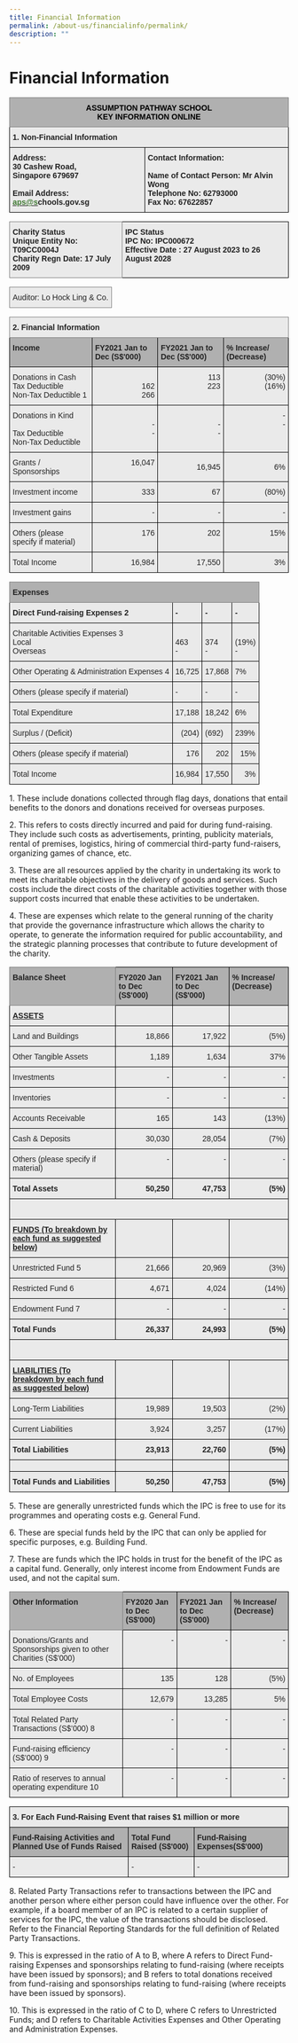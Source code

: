 ```yaml
---
title: Financial Information
permalink: /about-us/financialinfo/permalink/
description: ""
---
```

Financial Information
=====================

<style type="text/css">
.tg  {border-collapse:collapse;border-spacing:0;}
.tg td{border-color:black;border-style:solid;border-width:1px;font-family:Arial, sans-serif;font-size:14px;
  overflow:hidden;padding:10px 5px;word-break:normal;}
.tg th{border-color:black;border-style:solid;border-width:1px;font-family:Arial, sans-serif;font-size:14px;
  font-weight:normal;overflow:hidden;padding:10px 5px;word-break:normal;}
.tg .tg-3p0s{background-color:#B0B0B0;border-color:inherit;color:#DD6E94;font-weight:bold;text-align:center;vertical-align:top}
.tg .tg-rj1p{background-color:#EAEAEA;color:#222;font-weight:bold;text-align:left;vertical-align:top}
</style>
<table class="tg">
<thead>
  <tr>
    <th class="tg-3p0s" colspan="2"><span style="color:#000">ASSUMPTION PATHWAY SCHOOL</span><br><span style="color:#000"> KEY INFORMATION ONLINE</span></th>
  </tr>
</thead>
<tbody>
  <tr>
    <td class="tg-rj1p" colspan="2">1. Non-Financial Information</td>
  </tr>
  <tr>
    <td class="tg-rj1p">Address:<br>30 Cashew Road,<br>Singapore 679697<br><br>Email Address: <a href="mailto:aps@ite.edu.sg"><span style="text-decoration:none;color:#427B36">aps@s</span></a>chools.gov.sg</td>
    <td class="tg-rj1p">Contact Information:<br><br>Name of Contact Person: Mr Alvin Wong<br>Telephone No: 62793000<br>Fax No: 67622857</td>
  </tr>
</tbody>
</table>

<style type="text/css">
.tg  {border-collapse:collapse;border-spacing:0;}
.tg td{border-color:black;border-style:solid;border-width:1px;font-family:Arial, sans-serif;font-size:14px;
  overflow:hidden;padding:10px 5px;word-break:normal;}
.tg th{border-color:black;border-style:solid;border-width:1px;font-family:Arial, sans-serif;font-size:14px;
  font-weight:normal;overflow:hidden;padding:10px 5px;word-break:normal;}
.tg .tg-z5wu{background-color:#EAEAEA;border-color:inherit;color:#222;font-weight:bold;text-align:left;vertical-align:top}
.tg .tg-rj1p{background-color:#EAEAEA;color:#222;font-weight:bold;text-align:left;vertical-align:top}
</style>
<table class="tg">
<thead>
  <tr>
    <td class="tg-z5wu">Charity Status<br><span style="color:#222;background-color:#EAEAEA">Unique Entity No: T09CC0004J</span><br><span style="color:#222;background-color:#EAEAEA">Charity Regn Date: 17 July 2009</span></td>
    <td class="tg-rj1p">IPC Status<br><span style="color:#222;background-color:#EAEAEA">IPC No: IPC000672</span><br><span style="color:#222;background-color:#EAEAEA">Effective Date : 27 August 2023 to 26 August 2028</span></td>
  </tr>
</thead>
</table>

<style type="text/css">
.tg  {border-collapse:collapse;border-spacing:0;}
.tg td{border-color:black;border-style:solid;border-width:1px;font-family:Arial, sans-serif;font-size:14px;
  overflow:hidden;padding:10px 5px;word-break:normal;}
.tg th{border-color:black;border-style:solid;border-width:1px;font-family:Arial, sans-serif;font-size:14px;
  font-weight:normal;overflow:hidden;padding:10px 5px;word-break:normal;}
.tg .tg-cjod{background-color:#EAEAEA;border-color:inherit;color:#222;text-align:left;vertical-align:top}
</style>
<table class="tg">
<thead>
  <tr>
    <td class="tg-cjod">Auditor: Lo Hock Ling &amp; Co.</td>
  </tr>
</thead>
</table>

<style type="text/css">
.tg  {border-collapse:collapse;border-spacing:0;}
.tg td{border-color:black;border-style:solid;border-width:1px;font-family:Arial, sans-serif;font-size:14px;
  overflow:hidden;padding:10px 5px;word-break:normal;}
.tg th{border-color:black;border-style:solid;border-width:1px;font-family:Arial, sans-serif;font-size:14px;
  font-weight:normal;overflow:hidden;padding:10px 5px;word-break:normal;}
.tg .tg-1xc9{background-color:#B0B0B0;color:#222;font-weight:bold;text-align:left;vertical-align:top}
.tg .tg-z5wu{background-color:#EAEAEA;border-color:inherit;color:#222;font-weight:bold;text-align:left;vertical-align:top}
.tg .tg-bvia{background-color:#EAEAEA;color:#222;text-align:left;vertical-align:middle}
.tg .tg-vgx9{background-color:#EAEAEA;color:#222;text-align:right;vertical-align:top}
.tg .tg-g443{background-color:#EAEAEA;color:#222;text-align:right;vertical-align:middle}
</style>
<table class="tg">
<thead>
  <tr>
    <th class="tg-z5wu" colspan="4">2. Financial Information</th>
  </tr>
</thead>
<tbody>
  <tr>
    <td class="tg-1xc9">Income</td>
    <td class="tg-1xc9">FY2021 Jan to Dec (S$'000)</td>
    <td class="tg-1xc9">FY2021 Jan to Dec (S$'000)</td>
    <td class="tg-1xc9">% Increase/ (Decrease)</td>
  </tr>
  <tr>
    <td class="tg-bvia"><span style="color:#222;background-color:#EAEAEA">Donations in Cash</span><br>Tax Deductible<br>Non-Tax Deductible 1</td>
    <td class="tg-vgx9"> <br>162<br>266</td>
    <td class="tg-vgx9">113<br>223<br></td>
    <td class="tg-vgx9">(30%)<br>(16%)</td>
  </tr>
  <tr>
    <td class="tg-bvia"><span style="color:#222;background-color:#EAEAEA">Donations in Kind</span><br><br>Tax Deductible<br>Non-Tax Deductible</td>
    <td class="tg-vgx9"> <br>-<br>-</td>
    <td class="tg-vgx9"> <br>-<br>-</td>
    <td class="tg-vgx9">-<br>-</td>
  </tr>
  <tr>
    <td class="tg-bvia"><span style="color:#222;background-color:#EAEAEA">Grants / Sponsorships</span></td>
    <td class="tg-vgx9">16,047<br></td>
    <td class="tg-g443"><span style="color:#222;background-color:#EAEAEA">16,945</span></td>
    <td class="tg-g443"><span style="color:#222;background-color:#EAEAEA">6%</span></td>
  </tr>
  <tr>
    <td class="tg-bvia"><span style="color:#222;background-color:#EAEAEA">Investment income</span></td>
    <td class="tg-g443"><span style="color:#222;background-color:#EAEAEA">333</span></td>
    <td class="tg-g443"><span style="color:#222;background-color:#EAEAEA">67</span><br></td>
    <td class="tg-g443"><span style="color:#222;background-color:#EAEAEA">(80%)</span></td>
  </tr>
  <tr>
    <td class="tg-bvia"><span style="color:#222;background-color:#EAEAEA">Investment gains</span></td>
    <td class="tg-vgx9">-</td>
    <td class="tg-vgx9">-</td>
    <td class="tg-vgx9">-</td>
  </tr>
  <tr>
    <td class="tg-bvia"><span style="color:#222;background-color:#EAEAEA">Others (please specify if material)</span></td>
    <td class="tg-vgx9">176<br></td>
    <td class="tg-vgx9">202<br></td>
    <td class="tg-vgx9">15%</td>
  </tr>
  <tr>
    <td class="tg-bvia"><span style="color:#222;background-color:#EAEAEA">Total Income</span></td>
    <td class="tg-vgx9">16,984</td>
    <td class="tg-vgx9">17,550</td>
    <td class="tg-vgx9">3%</td>
  </tr>
</tbody>
</table>

<style type="text/css">
.tg  {border-collapse:collapse;border-spacing:0;}
.tg td{border-color:black;border-style:solid;border-width:1px;font-family:Arial, sans-serif;font-size:14px;
  overflow:hidden;padding:10px 5px;word-break:normal;}
.tg th{border-color:black;border-style:solid;border-width:1px;font-family:Arial, sans-serif;font-size:14px;
  font-weight:normal;overflow:hidden;padding:10px 5px;word-break:normal;}
.tg .tg-y7qa{background-color:#EAEAEA;color:#222;text-align:left;vertical-align:top}
.tg .tg-iva4{background-color:#B0B0B0;border-color:inherit;color:#222;font-weight:bold;text-align:left;vertical-align:top}
.tg .tg-w9w3{background-color:#EAEAEA;color:#222;font-weight:bold;text-align:left;vertical-align:middle}
.tg .tg-rj1p{background-color:#EAEAEA;color:#222;font-weight:bold;text-align:left;vertical-align:top}
.tg .tg-bvia{background-color:#EAEAEA;color:#222;text-align:left;vertical-align:middle}
.tg .tg-g443{background-color:#EAEAEA;color:#222;text-align:right;vertical-align:middle}
.tg .tg-vgx9{background-color:#EAEAEA;color:#222;text-align:right;vertical-align:top}
</style>
<table class="tg">
<thead>
  <tr>
    <th class="tg-iva4" colspan="4">Expenses</th>
  </tr>
</thead>
<tbody>
  <tr>
    <td class="tg-w9w3"><span style="color:#222;background-color:#EAEAEA">Direct Fund-raising Expenses 2</span></td>
    <td class="tg-rj1p">-<br></td>
    <td class="tg-rj1p">-<br></td>
    <td class="tg-rj1p">-</td>
  </tr>
  <tr>
    <td class="tg-bvia"><span style="color:#222;background-color:#EAEAEA">Charitable Activities Expenses</span> 3<br>Local<br>Overseas</td>
    <td class="tg-y7qa"> <br>463<br>-<br></td>
    <td class="tg-y7qa"> <br>374<br>-<br></td>
    <td class="tg-y7qa"> <br>(19%)<br>-</td>
  </tr>
  <tr>
    <td class="tg-bvia"><span style="color:#222;background-color:#EAEAEA">Other Operating &amp; Administration Expenses</span> 4</td>
    <td class="tg-y7qa">16,725</td>
    <td class="tg-y7qa">17,868</td>
    <td class="tg-y7qa">7%</td>
  </tr>
  <tr>
    <td class="tg-bvia"><span style="color:#222;background-color:#EAEAEA">Others (please specify if material)</span></td>
    <td class="tg-y7qa">-</td>
    <td class="tg-y7qa">-</td>
    <td class="tg-y7qa">-</td>
  </tr>
  <tr>
    <td class="tg-bvia"><span style="color:#222;background-color:#EAEAEA">Total Expenditure</span></td>
    <td class="tg-y7qa">17,188</td>
    <td class="tg-y7qa">18,242</td>
    <td class="tg-y7qa">6%</td>
  </tr>
  <tr>
    <td class="tg-bvia"><span style="color:#222;background-color:#EAEAEA">Surplus / (Deficit)</span>                                                    </td>
    <td class="tg-g443"><span style="color:#222;background-color:#EAEAEA">(204)</span><br></td>
    <td class="tg-y7qa">(692)<br></td>
    <td class="tg-y7qa">239%</td>
  </tr>
  <tr>
    <td class="tg-bvia"><span style="color:#222;background-color:#EAEAEA">Others (please specify if material)</span></td>
    <td class="tg-vgx9">176<br></td>
    <td class="tg-vgx9">202<br></td>
    <td class="tg-vgx9">15%</td>
  </tr>
  <tr>
    <td class="tg-bvia"><span style="color:#222;background-color:#EAEAEA">Total Income</span></td>
    <td class="tg-vgx9">16,984</td>
    <td class="tg-vgx9">17,550</td>
    <td class="tg-vgx9">3%</td>
  </tr>
</tbody>
</table>

1\. These include donations collected through flag days, donations that entail benefits to the donors and donations received for overseas purposes.  
  
2\. This refers to costs directly incurred and paid for during fund-raising. They include such costs as advertisements, printing, publicity materials, rental of premises, logistics, hiring of commercial third-party fund-raisers, organizing games of chance, etc.  
  
3\. These are all resources applied by the charity in undertaking its work to meet its charitable objectives in the delivery of goods and services. Such costs include the direct costs of the charitable activities together with those support costs incurred that enable these activities to be undertaken.  
  
4\. These are expenses which relate to the general running of the charity that provide the governance infrastructure which allows the charity to operate, to generate the information required for public accountability, and the strategic planning processes that contribute to future development of the charity.

<style type="text/css">
.tg  {border-collapse:collapse;border-spacing:0;}
.tg td{border-color:black;border-style:solid;border-width:1px;font-family:Arial, sans-serif;font-size:14px;
  overflow:hidden;padding:10px 5px;word-break:normal;}
.tg th{border-color:black;border-style:solid;border-width:1px;font-family:Arial, sans-serif;font-size:14px;
  font-weight:normal;overflow:hidden;padding:10px 5px;word-break:normal;}
.tg .tg-nr7g{background-color:#EAEAEA;color:#222;font-weight:bold;text-align:right;text-decoration:underline;vertical-align:top}
.tg .tg-veki{background-color:#EAEAEA;color:#222;font-weight:bold;text-align:right;vertical-align:top}
.tg .tg-iva4{background-color:#B0B0B0;border-color:inherit;color:#222;font-weight:bold;text-align:left;vertical-align:top}
.tg .tg-1xc9{background-color:#B0B0B0;color:#222;font-weight:bold;text-align:left;vertical-align:top}
.tg .tg-rmnb{background-color:#EAEAEA;color:#222;font-weight:bold;text-align:left;text-decoration:underline;vertical-align:top}
.tg .tg-bvia{background-color:#EAEAEA;color:#222;text-align:left;vertical-align:middle}
.tg .tg-vgx9{background-color:#EAEAEA;color:#222;text-align:right;vertical-align:top}
.tg .tg-rj1p{background-color:#EAEAEA;color:#222;font-weight:bold;text-align:left;vertical-align:top}
.tg .tg-ku5w{background-color:#EAEAEA;color:#222;text-align:center;vertical-align:middle}
.tg .tg-g443{background-color:#EAEAEA;color:#222;text-align:right;vertical-align:middle}
</style>
<table class="tg">
<thead>
  <tr>
    <th class="tg-iva4">Balance Sheet</th>
    <th class="tg-1xc9">FY2020 Jan to Dec (S$'000)</th>
    <th class="tg-1xc9">FY2021 Jan to Dec (S$'000)</th>
    <th class="tg-1xc9">% Increase/ (Decrease)</th>
  </tr>
</thead>
<tbody>
  <tr>
    <td class="tg-rmnb">ASSETS</td>
    <td class="tg-nr7g"></td>
    <td class="tg-nr7g"></td>
    <td class="tg-nr7g"></td>
  </tr>
  <tr>
    <td class="tg-bvia"><span style="color:#222;background-color:#EAEAEA">Land and Buildings</span></td>
    <td class="tg-vgx9">18,866</td>
    <td class="tg-vgx9">17,922</td>
    <td class="tg-vgx9">(5%)</td>
  </tr>
  <tr>
    <td class="tg-bvia"><span style="color:#222;background-color:#EAEAEA">Other Tangible Assets</span></td>
    <td class="tg-vgx9">1,189<br></td>
    <td class="tg-vgx9">1,634</td>
    <td class="tg-vgx9">37%</td>
  </tr>
  <tr>
    <td class="tg-bvia"><span style="color:#222;background-color:#EAEAEA">Investments</span></td>
    <td class="tg-vgx9">-</td>
    <td class="tg-vgx9">-</td>
    <td class="tg-vgx9">-</td>
  </tr>
  <tr>
    <td class="tg-bvia"><span style="color:#222;background-color:#EAEAEA">Inventories</span></td>
    <td class="tg-vgx9">-</td>
    <td class="tg-vgx9">-</td>
    <td class="tg-vgx9">-</td>
  </tr>
  <tr>
    <td class="tg-bvia"><span style="color:#222;background-color:#EAEAEA">Accounts Receivable</span></td>
    <td class="tg-vgx9">165<br></td>
    <td class="tg-vgx9">143</td>
    <td class="tg-vgx9">(13%)</td>
  </tr>
  <tr>
    <td class="tg-bvia"><span style="color:#222;background-color:#EAEAEA">Cash &amp; Deposits</span></td>
    <td class="tg-vgx9">30,030</td>
    <td class="tg-vgx9">28,054</td>
    <td class="tg-vgx9">(7%)</td>
  </tr>
  <tr>
    <td class="tg-bvia"><span style="color:#222;background-color:#EAEAEA">Others (please specify if material)</span></td>
    <td class="tg-vgx9">-</td>
    <td class="tg-vgx9">-</td>
    <td class="tg-vgx9">-</td>
  </tr>
  <tr>
    <td class="tg-rj1p">Total Assets</td>
    <td class="tg-veki">50,250<br></td>
    <td class="tg-veki">47,753<br></td>
    <td class="tg-veki">(5%)</td>
  </tr>
  <tr>
    <td class="tg-ku5w" colspan="4"><span style="color:#222;background-color:#EAEAEA"> &nbsp;&nbsp;&nbsp;</span></td>
  </tr>
  <tr>
    <td class="tg-rmnb">FUNDS <span style="color:#222;background-color:#EAEAEA">(To breakdown by each fund as suggested below)</span></td>
    <td class="tg-g443"><span style="color:#222;background-color:#EAEAEA"> </span></td>
    <td class="tg-g443"><span style="color:#222;background-color:#EAEAEA"> </span></td>
    <td class="tg-g443"><span style="color:#222;background-color:#EAEAEA"> </span></td>
  </tr>
  <tr>
    <td class="tg-bvia"><span style="color:#222;background-color:#EAEAEA">Unrestricted Fund</span> 5</td>
    <td class="tg-vgx9">21,666</td>
    <td class="tg-vgx9">20,969</td>
    <td class="tg-vgx9">(3%)</td>
  </tr>
  <tr>
    <td class="tg-bvia"><span style="color:#222;background-color:#EAEAEA">Restricted Fund</span> 6</td>
    <td class="tg-g443"><span style="color:#222;background-color:#EAEAEA">               4,671</span></td>
    <td class="tg-g443"><span style="color:#222;background-color:#EAEAEA">4,024</span><br></td>
    <td class="tg-vgx9">(14%)</td>
  </tr>
  <tr>
    <td class="tg-bvia"><span style="color:#222;background-color:#EAEAEA">Endowment Fund</span> 7</td>
    <td class="tg-vgx9">-</td>
    <td class="tg-vgx9">-</td>
    <td class="tg-vgx9">-</td>
  </tr>
  <tr>
    <td class="tg-rj1p">Total Funds</td>
    <td class="tg-veki">26,337</td>
    <td class="tg-veki">24,993</td>
    <td class="tg-veki">(5%)</td>
  </tr>
  <tr>
    <td class="tg-ku5w" colspan="4"><span style="color:#222;background-color:#EAEAEA"> &nbsp;&nbsp;&nbsp;</span></td>
  </tr>
  <tr>
    <td class="tg-rmnb">LIABILITIES <span style="color:#222;background-color:#EAEAEA">(To breakdown by each fund as suggested below)</span></td>
    <td class="tg-g443"><span style="color:#222;background-color:#EAEAEA"> </span></td>
    <td class="tg-g443"><span style="color:#222;background-color:#EAEAEA"> </span></td>
    <td class="tg-g443"><span style="color:#222;background-color:#EAEAEA"> </span></td>
  </tr>
  <tr>
    <td class="tg-bvia"><span style="color:#222;background-color:#EAEAEA">Long-Term Liabilities</span></td>
    <td class="tg-vgx9">19,989</td>
    <td class="tg-vgx9">19,503</td>
    <td class="tg-vgx9">(2%)</td>
  </tr>
  <tr>
    <td class="tg-bvia"><span style="color:#222;background-color:#EAEAEA">Current Liabilities</span></td>
    <td class="tg-vgx9">3,924</td>
    <td class="tg-vgx9">3,257</td>
    <td class="tg-vgx9">(17%)</td>
  </tr>
  <tr>
    <td class="tg-rj1p">Total Liabilities</td>
    <td class="tg-veki">23,913</td>
    <td class="tg-veki">22,760</td>
    <td class="tg-veki">(5%)</td>
  </tr>
  <tr>
    <td class="tg-bvia"><span style="color:#222;background-color:#EAEAEA"> </span></td>
    <td class="tg-vgx9"> </td>
    <td class="tg-vgx9"> </td>
    <td class="tg-vgx9"> </td>
  </tr>
  <tr>
    <td class="tg-rj1p">Total Funds and Liabilities</td>
    <td class="tg-veki">50,250</td>
    <td class="tg-veki">47,753</td>
    <td class="tg-veki">(5%)</td>
  </tr>
</tbody>
</table>


5\. These are generally unrestricted funds which the IPC is free to use for its programmes and operating costs e.g. General Fund.  
  
6\. These are special funds held by the IPC that can only be applied for specific purposes, e.g. Building Fund.  
  
7\. These are funds which the IPC holds in trust for the benefit of the IPC as a capital fund. Generally, only interest income from Endowment Funds are used, and not the capital sum.

<style type="text/css">
.tg  {border-collapse:collapse;border-spacing:0;}
.tg td{border-color:black;border-style:solid;border-width:1px;font-family:Arial, sans-serif;font-size:14px;
  overflow:hidden;padding:10px 5px;word-break:normal;}
.tg th{border-color:black;border-style:solid;border-width:1px;font-family:Arial, sans-serif;font-size:14px;
  font-weight:normal;overflow:hidden;padding:10px 5px;word-break:normal;}
.tg .tg-iva4{background-color:#B0B0B0;border-color:inherit;color:#222;font-weight:bold;text-align:left;vertical-align:top}
.tg .tg-1xc9{background-color:#B0B0B0;color:#222;font-weight:bold;text-align:left;vertical-align:top}
.tg .tg-bvia{background-color:#EAEAEA;color:#222;text-align:left;vertical-align:middle}
.tg .tg-vgx9{background-color:#EAEAEA;color:#222;text-align:right;vertical-align:top}
.tg .tg-g443{background-color:#EAEAEA;color:#222;text-align:right;vertical-align:middle}
</style>
<table class="tg">
<thead>
  <tr>
    <th class="tg-iva4">Other Information</th>
    <th class="tg-1xc9">FY2020 Jan to Dec (S$'000)</th>
    <th class="tg-1xc9">FY2021 Jan to Dec (S$'000)</th>
    <th class="tg-1xc9">% Increase/ (Decrease)</th>
  </tr>
</thead>
<tbody>
  <tr>
    <td class="tg-bvia"><span style="color:#222;background-color:#EAEAEA">Donations/Grants and Sponsorships given to other Charities (S$’000)</span></td>
    <td class="tg-vgx9">-</td>
    <td class="tg-vgx9">-</td>
    <td class="tg-vgx9">-</td>
  </tr>
  <tr>
    <td class="tg-bvia"><span style="color:#222;background-color:#EAEAEA">No. of Employees</span></td>
    <td class="tg-g443"><span style="color:#222;background-color:#EAEAEA">135</span></td>
    <td class="tg-vgx9">128</td>
    <td class="tg-vgx9">(5%)</td>
  </tr>
  <tr>
    <td class="tg-bvia"><span style="color:#222;background-color:#EAEAEA">Total Employee Costs</span></td>
    <td class="tg-g443"><span style="color:#222;background-color:#EAEAEA">12,679</span></td>
    <td class="tg-vgx9">13,285</td>
    <td class="tg-vgx9">5%</td>
  </tr>
  <tr>
    <td class="tg-bvia"><span style="color:#222;background-color:#EAEAEA">Total Related Party Transactions (S$’000)</span> 8</td>
    <td class="tg-vgx9">-</td>
    <td class="tg-vgx9">-</td>
    <td class="tg-vgx9">-</td>
  </tr>
  <tr>
    <td class="tg-bvia"><span style="color:#222;background-color:#EAEAEA">Fund-raising efficiency (S$’000)</span> 9</td>
    <td class="tg-vgx9">-</td>
    <td class="tg-vgx9">-</td>
    <td class="tg-vgx9">-</td>
  </tr>
  <tr>
    <td class="tg-bvia"><span style="color:#222;background-color:#EAEAEA">Ratio of reserves to annual operating expenditure</span> 10</td>
    <td class="tg-vgx9">-</td>
    <td class="tg-vgx9">-</td>
    <td class="tg-vgx9">-</td>
  </tr>
</tbody>
</table>

<style type="text/css">
.tg  {border-collapse:collapse;border-spacing:0;}
.tg td{border-color:black;border-style:solid;border-width:1px;font-family:Arial, sans-serif;font-size:14px;
  overflow:hidden;padding:10px 5px;word-break:normal;}
.tg th{border-color:black;border-style:solid;border-width:1px;font-family:Arial, sans-serif;font-size:14px;
  font-weight:normal;overflow:hidden;padding:10px 5px;word-break:normal;}
.tg .tg-y7qa{background-color:#EAEAEA;color:#222;text-align:left;vertical-align:top}
.tg .tg-1xc9{background-color:#B0B0B0;color:#222;font-weight:bold;text-align:left;vertical-align:top}
.tg .tg-rj1p{background-color:#EAEAEA;color:#222;font-weight:bold;text-align:left;vertical-align:top}
</style>
<table class="tg">
<thead>
  <tr>
    <th class="tg-rj1p" colspan="3">3. For Each Fund-Raising Event that raises $1 million or more</th>
  </tr>
</thead>
<tbody>
  <tr>
    <td class="tg-1xc9">Fund-Raising Activities and Planned Use of Funds Raised</td>
    <td class="tg-1xc9">Total Fund Raised (S$'000)</td>
    <td class="tg-1xc9">Fund-Raising Expenses(S$'000)</td>
  </tr>
  <tr>
    <td class="tg-y7qa">-</td>
    <td class="tg-y7qa">-</td>
    <td class="tg-y7qa">-</td>
  </tr>
</tbody>
</table>

8\. Related Party Transactions refer to transactions between the IPC and another person where either person could have influence over the other. For example, if a board member of an IPC is related to a certain supplier of services for the IPC, the value of the transactions should be disclosed. Refer to the Financial Reporting Standards for the full definition of Related Party Transactions.  
  
9\. This is expressed in the ratio of A to B, where A refers to Direct Fund-raising Expenses and sponsorships relating to fund-raising (where receipts have been issued by sponsors); and B refers to total donations received from fund-raising and sponsorships relating to fund-raising (where receipts have been issued by sponsors).  
  

10\. This is expressed in the ratio of C to D, where C refers to Unrestricted Funds; and D refers to Charitable Activities Expenses and Other Operating and Administration Expenses.